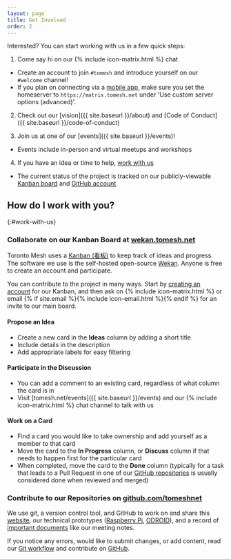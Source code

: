 ```yaml
---
layout: page
title: Get Involved
order: 2
---
```


Interested? You can start working with us in a few quick steps:

1. Come say hi on our {% include icon-matrix.html %} chat
  - Create an account to join `#tomesh` and introduce yourself on our `#welcome` channel!
  - If you plan on connecting via a [mobile app](https://riot.im/), make sure you set the homeserver to `https://matrix.tomesh.net` under 'Use custom server options (advanced)'.

2. Check out our [vision]({{ site.baseurl }}/about) and [Code of Conduct]({{ site.baseurl }}/code-of-conduct)

3. Join us at one of our [events]({{ site.baseurl }}/events)!
  - Events include in-person and virtual meetups and workshops

4. If you have an idea or time to help, [work with us](#work-with-us)
  - The current status of the project is tracked on our publicly-viewable [Kanban board](https://wekan.tomesh.net/b/LWS8X7sGFXqDgZ7ag/tomesh-net) and [GitHub account](https://github.com/tomeshnet)

## How do I work with you?
{:#work-with-us}

### Collaborate on our Kanban Board at [wekan.tomesh.net](https://wekan.tomesh.net)
Toronto Mesh uses a [Kanban (看板)](https://en.wikipedia.org/wiki/Kanban) to keep track of ideas and progress. The software we use is the self-hosted open-source [Wekan](https://github.com/wekan/wekan). Anyone is free to create an account and participate.

You can contribute to the project in many ways. Start by [creating an account](https://wekan.tomesh.net) for our Kanban, and then ask on {% include icon-matrix.html %} or email {% if site.email %}{% include icon-email.html %}{% endif %} for an invite to our main board.

#### Propose an Idea

- Create a new card in the **Ideas** column by adding a short title
- Include details in the description
- Add appropriate labels for easy filtering

#### Participate in the Discussion

- You can add a comment to an existing card, regardless of what column the card is in
- Visit [tomesh.net/events]({{ site.baseurl }}/events) and our {% include icon-matrix.html %} chat channel to talk with us

#### Work on a Card

- Find a card you would like to take ownership and add yourself as a member to that card
- Move the card to the **In Progress** column, or **Discuss** column if that needs to happen first for the particular card
- When completed, move the card to the **Done** column (typically for a task that leads to a Pull Request in one of our [GitHub repositories](https://github.com/tomeshnet/) is usually considered done when reviewed and merged)

### Contribute to our Repositories on [github.com/tomeshnet](https://github.com/tomeshnet/)
We use git, a version control tool, and GitHub to work on and share this [website](https://github.com/tomeshnet/tomesh.net), our technical prototypes ([Raspberry Pi](https://github.com/tomeshnet/prototype-cjdns-pi2), [ODROID](https://github.com/tomeshnet/prototype-cjdns-odroidc2)), and a record of [important documents](https://github.com/tomeshnet/documents) like our meeting notes.

If you notice any errors, would like to submit changes, or add content, read our [Git workflow](https://github.com/tomeshnet/documents/blob/master/CONTRIBUTING.md) and contribute on [GitHub](https://github.com/tomeshnet/).
